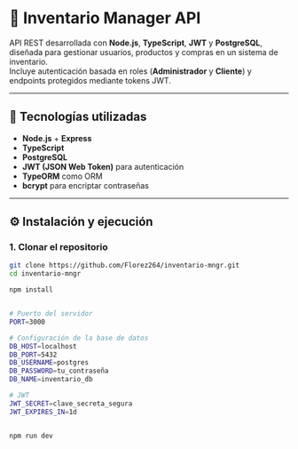 # 🧾 Inventario Manager API

API REST desarrollada con **Node.js**, **TypeScript**, **JWT** y **PostgreSQL**, diseñada para gestionar usuarios, productos y compras en un sistema de inventario.  
Incluye autenticación basada en roles (**Administrador** y **Cliente**) y endpoints protegidos mediante tokens JWT.

---

## 🚀 Tecnologías utilizadas

- **Node.js** + **Express**
- **TypeScript**
- **PostgreSQL**
- **JWT (JSON Web Token)** para autenticación
- **TypeORM** como ORM
- **bcrypt** para encriptar contraseñas

---

## ⚙️ Instalación y ejecución

### 1. Clonar el repositorio
```bash
git clone https://github.com/Florez264/inventario-mngr.git
cd inventario-mngr

npm install


# Puerto del servidor
PORT=3000

# Configuración de la base de datos
DB_HOST=localhost
DB_PORT=5432
DB_USERNAME=postgres
DB_PASSWORD=tu_contraseña
DB_NAME=inventario_db

# JWT
JWT_SECRET=clave_secreta_segura
JWT_EXPIRES_IN=1d


npm run dev

